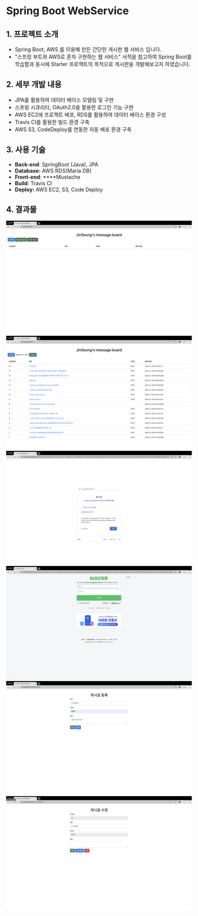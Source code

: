 # Spring Boot WebService
## 1. 프로젝트 소개
- Spring Boot, AWS 를 이용해 만든 간단한 게시판 웹 서비스 입니다.
- "스프링 부트와 AWS로 혼자 구현하는 웹 서비스" 서적을 참고하여 Spring Boot를 학습함과 동시에 Starter 프로젝트의 목적으로 게시판을 개발해보고자 하였습니다.

## 2. 세부 개발 내용
- JPA를 활용하여 데이터 베이스 모델링 및 구현
- 스프링 시큐리티, OAuth2.0을 활용한 로그인 기능 구현
- AWS EC2에 프로젝트 배포, RDS를 활용하여 데이터 베이스 환경 구성
- Travis CI를 활용한 빌드 환경 구축
- AWS S3, CodeDeploy를 연동한 자동 배포 환경 구축

## 3. 사용 기술
- **Back-end**: SpringBoot (Java), JPA
- **Database:** AWS RDS(Maria DB)
- **Front-end**: ****Mustache
- **Build**: Travis CI
- **Deploy:** AWS EC2, S3, Code Deploy

## 4. 결과물
![1](https://github.com/rlawlstjd0077/spring-boot-webservice/blob/master/images/1.png)
![2](https://github.com/rlawlstjd0077/spring-boot-webservice/blob/master/images/2.png)
![3](https://github.com/rlawlstjd0077/spring-boot-webservice/blob/master/images/3.png)
![4](https://github.com/rlawlstjd0077/spring-boot-webservice/blob/master/images/4.png)
![5](https://github.com/rlawlstjd0077/spring-boot-webservice/blob/master/images/5.png)
![6](https://github.com/rlawlstjd0077/spring-boot-webservice/blob/master/images/6.png)

